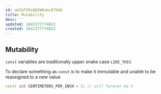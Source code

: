 ```yaml
---
id: wmZqTV6s8QVWAzmc6764O
title: Mutability
desc: ''
updated: 1641377774023
created: 1641377774023
---
```


## Mutability

`const` variables are traditionally upper snake case `LIKE_THIS`

To declare something as `const` is to make it immutable and unable to be reassigned to a new value.

```cpp
const int CENTIMETERS_PER_INCH = 3; // will forever be 3
```
